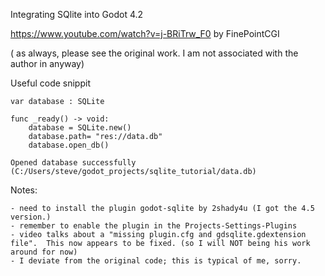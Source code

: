 Integrating SQlite into Godot 4.2

https://www.youtube.com/watch?v=j-BRiTrw_F0 by FinePointCGI

( as always, please see the original work.  I am not associated with the author in anyway)

Useful code snippit

```
var database : SQLite

func _ready() -> void:
	database = SQLite.new()
	database.path= "res://data.db"
	database.open_db()

Opened database successfully (C:/Users/steve/godot_projects/sqlite_tutorial/data.db)

```

Notes:
	
	- need to install the plugin godot-sqlite by 2shady4u (I got the 4.5 version.)
	- remember to enable the plugin in the Projects-Settings-Plugins
	- video talks about a "missing plugin.cfg and gdsqlite.gdextension file".  This now appears to be fixed. (so I will NOT being his work around for now)
	- I deviate from the original code; this is typical of me, sorry.
